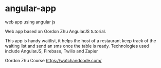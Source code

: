 # angular-app
web app using angular js

Web app based on Gordon Zhu AngularJS tutorial. 

This app is handy waitlist,  it helps the host of a restaurant keep track of the waiting list and send an sms once the table is ready. Technologies used include AngularJS, Firebase, Twilio and Zapier

Gordon Zhu Course
https://watchandcode.com/
